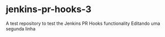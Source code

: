 # jenkins-pr-hooks-3
A test repository to test the Jenkins PR Hooks functionality
Editando uma segunda linha
